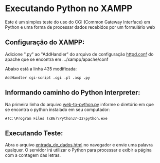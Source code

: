 # Executando Python no XAMPP

Este é um simples teste do uso do CGI (Common Gateway Interface) em Python e uma forma de processar dados recebidos por um formulário web

## **Configuração do XAMPP:**
Adicione ".py" ao "AddHandler" do arquivo de configuração [httpd.conf](httpd.conf) do apache que se encontra em .../xampp/apache/conf

Abaixo está a linha 435 modificada:

    AddHandler cgi-script .cgi .pl .asp .py

## **Informando caminho do Python Interpreter:**
Na primeira linha do arquivo [web-to-python.py](web-to-python.py) informe o diretório em que se encontra o python instalado em seu computador:

    #!C:\Program Files (x86)\Python37-32\python.exe

## **Executando Teste:**
Abra o arquivo [entrada_de_dados.html](entrada_de_dados.html) no navegador e envie uma palavra qualquer. O servidor irá utilizar o Python para processar e exibir a página com a contagem das letras.